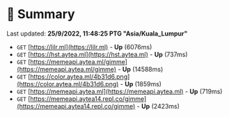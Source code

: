 # 📖 Summary
Last updated: **25/9/2022, 11:48:25 PTG "Asia/Kuala_Lumpur"**

- `GET` [https://lilr.ml](https://lilr.ml) - **Up** (6076ms)
- `GET` [https://hst.aytea.ml](https://hst.aytea.ml) - **Up** (737ms)
- `GET` [https://memeapi.aytea.ml/gimme](https://memeapi.aytea.ml/gimme) - **Up** (14588ms)
- `GET` [https://color.aytea.ml/4b31d6.png](https://color.aytea.ml/4b31d6.png) - **Up** (1859ms)
- `GET` [https://memeapi.aytea.ml](https://memeapi.aytea.ml) - **Up** (719ms)
- `GET` [https://memeapi.aytea14.repl.co/gimme](https://memeapi.aytea14.repl.co/gimme) - **Up** (2423ms)
